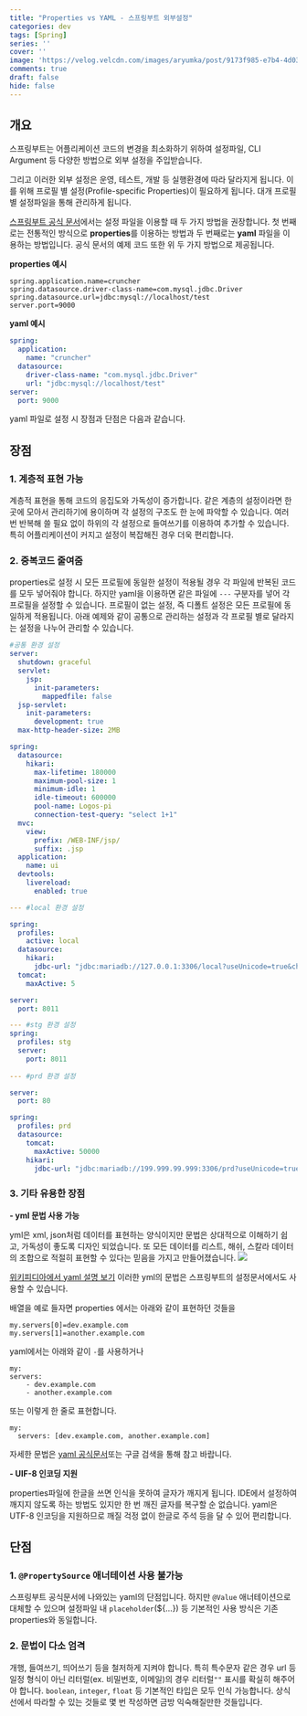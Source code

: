 ```yaml
---
title: "Properties vs YAML - 스프링부트 외부설정"
categories: dev
tags: [Spring]
series: ''
cover: ''
image: 'https://velog.velcdn.com/images/aryumka/post/9173f985-e7b4-4d03-9996-93a08c517845/image.png'
comments: true
draft: false
hide: false
---
```


## 개요

스프링부트는 어플리케이션 코드의 변경을 최소화하기 위하여 설정파일, CLI Argument 등 다양한 방법으로 외부 설정을 주입받습니다.

그리고 이러한 외부 설정은 운영, 테스트, 개발 등 실행환경에 따라 달라지게 됩니다.
이를 위해 프로필 별 설정(Profile-specific Properties)이 필요하게 됩니다. 대개 프로필 별 설정파일을 통해 관리하게 됩니다.

[스프링부트 공식 문서](https://docs.spring.io/spring-boot/docs/current/reference/html/howto.html#howto.properties-and-configuration)에서는 설정 파일을 이용할 때 두 가지 방법을 권장합니다.
첫 번째로는 전통적인 방식으로 **properties**를 이용하는 방법과 두 번째로는 **yaml** 파일을 이용하는 방법입니다.
공식 문서의 예제 코드 또한 위 두 가지 방법으로 제공됩니다.

**properties 예시**
```properties 
spring.application.name=cruncher
spring.datasource.driver-class-name=com.mysql.jdbc.Driver
spring.datasource.url=jdbc:mysql://localhost/test
server.port=9000
```

**yaml 예시**
```yaml 
spring:
  application:
    name: "cruncher"
  datasource:
    driver-class-name: "com.mysql.jdbc.Driver"
    url: "jdbc:mysql://localhost/test"
server:
  port: 9000
```

yaml 파일로 설정 시 장점과 단점은 다음과 같습니다.

## 장점

### 1. 계층적 표현 가능

계층적 표현을 통해 코드의 응집도와 가독성이 증가합니다. 같은 계층의 설정이라면 한 곳에 모아서 관리하기에 용이하며 각 설정의 구조도 한 눈에 파악할 수 있습니다.
여러 번 반복해 쓸 필요 없이 하위의 각 설정으로 들여쓰기를 이용하여 추가할 수 있습니다.
특히 어플리케이션이 커지고 설정이 복잡해진 경우 더욱 편리합니다.

### 2. 중복코드 줄여줌

properties로 설정 시 모든 프로필에 동일한 설정이 적용될 경우 각 파일에 반복된 코드를 모두 넣어줘야 합니다.
하지만 yaml을 이용하면 같은 파일에 `---` 구분자를 넣어 각 프로필을 설정할 수 있습니다. 프로필이 없는 설정, 즉 디폴트 설정은 모든 프로필에 동일하게 적용됩니다.
아래 예제와 같이 공통으로 관리하는 설정과 각 프로필 별로 달라지는 설정을 나누어 관리할 수 있습니다.

```yaml
#공통 환경 설정
server:
  shutdown: graceful
  servlet:
    jsp:
      init-parameters:
        mappedfile: false
  jsp-servlet:
    init-parameters:
      development: true
  max-http-header-size: 2MB

spring:
  datasource:
    hikari:
      max-lifetime: 180000
      maximum-pool-size: 1
      minimum-idle: 1
      idle-timeout: 600000
      pool-name: Logos-pi
      connection-test-query: "select 1+1"
  mvc:
    view:
      prefix: /WEB-INF/jsp/
      suffix: .jsp
  application:
    name: ui
  devtools:
    livereload:
      enabled: true

--- #local 환경 설정

spring:
  profiles:
    active: local
  datasource:
    hikari:
      jdbc-url: "jdbc:mariadb://127.0.0.1:3306/local?useUnicode=true&characterEncoding=utf8"
  tomcat:
    maxActive: 5

server:
  port: 8011

--- #stg 환경 설정
spring:
  profiles: stg
  server:
    port: 8011
    
--- #prd 환경 설정

server:
  port: 80

spring:
  profiles: prd
  datasource:
    tomcat:
      maxActive: 50000
    hikari:
      jdbc-url: "jdbc:mariadb://199.999.99.999:3306/prd?useUnicode=true&characterEncoding=utf8"
```



### 3. 기타 유용한 장점

**- yml 문법 사용 가능**

yml은 xml, json처럼 데이터를 표현하는 양식이지만 문법은 상대적으로 이해하기 쉽고, 가독성이 좋도록 디자인 되었습니다. 또 모든 데이터를 리스트, 해쉬, 스칼라 데이터의 조합으로 적절히 표현할 수 있다는 믿음을 가지고 만들어졌습니다. 
![](https://velog.velcdn.com/images/aryumka/post/9173f985-e7b4-4d03-9996-93a08c517845/image.png)

[위키피디아에서 yaml 설명 보기](https://ko.wikipedia.org/wiki/YAML)
이러한 yml의 문법은 스프링부트의 설정문서에서도 사용할 수 있습니다. 

배열을 예로 들자면 properties 에서는 아래와 같이 표현하던 것들을
```properties
my.servers[0]=dev.example.com
my.servers[1]=another.example.com
```

yaml에서는 아래와 같이 `-`를 사용하거나
```
my:
servers:
	- dev.example.com
	- another.example.com
```
또는 이렇게 한 줄로 표현합니다.
```
my:
  servers: [dev.example.com, another.example.com]
```

자세한 문법은 [yaml 공식문서](https://yaml.org/spec/1.2.2/)또는 구글 검색을 통해 참고 바랍니다.

**- UIF-8 인코딩 지원**

properties파일에 한글을 쓰면 인식을 못하여 글자가 깨지게 됩니다.
IDE에서 설정하여 깨지지 않도록 하는 방법도 있지만 한 번 깨진 글자를 복구할 순 없습니다.
yaml은 UTF-8 인코딩을 지원하므로 깨질 걱정 없이 한글로 주석 등을 달 수 있어 편리합니다.

## 단점

### 1. `@PropertySource` 애너테이션 사용 불가능

스프링부트 공식문서에 나와있는 yaml의 단점입니다.
하지만 `@Value` 애너테이션으로 대체할 수 있으며 설정파일 내 `placeholder`($\{...}) 등 기본적인 사용 방식은 기존 properties와 동일합니다.


### 2. 문법이 다소 엄격

개행, 들여쓰기, 띄어쓰기 등을 철저하게 지켜야 합니다.
특히 특수문자 같은 경우 url 등 일정 형식이 아닌 리터럴(ex. 비밀번호, 이메일)의 경우 리터럴`""` 표시를 확실히 해주어야 합니다.
`boolean`, `integer`, `float` 등 기본적인 타입은 모두 인식 가능합니다. 
상식 선에서 따라할 수 있는 것들로 몇 번 작성하면 금방 익숙해질만한 것들입니다.

